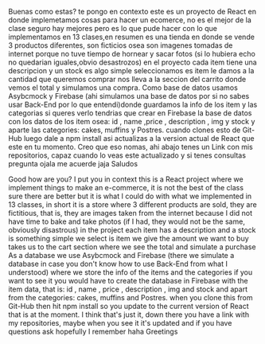Buenas como estas? te pongo en contexto este es un proyecto de React en donde implemetamos cosas para hacer un ecomerce, no es el mejor de la clase seguro hay mejores pero es lo que pude hacer con lo que implementamos en 13 clases,en resumen es una tienda en donde se vende 3 productos diferentes, son ficticios osea son imagenes tomadas de internet porque no tuve tiempo de hornear y sacar fotos (si lo hubiera echo no quedarian iguales,obvio desastrozos) en el proyecto cada item tiene una descripcion y un stock es algo simple seleccionamos es item le damos a la cantidad que queremos comprar nos lleva a la seccion del carrito donde vemos el total y simulamos una compra.
Como base de datos usamos Asybcmock y Firebase (ahi simulamos una base de datos por si no sabes usar Back-End por lo que entendi)donde guardamos la info de los item y las categorias si queres verlo tendrias que crear en Firebase la base de datos con los datos de los item osea: id , name ,price , description , img y stock y aparte las categories: cakes, muffins y Postres.
cuando clones esto de Git-Hub luego dale a npm install asi actualizas a la version actual de React que este en tu momento.
Creo que eso nomas, ahi abajo tenes un Link con mis repositorios, capaz cuando lo veas este actualizado y si tenes consultas pregunta ojala me acuerde jaja
Saludos

Good how are you? I put you in context this is a React project where we implement things to make an e-commerce, it is not the best of the class sure there are better but it is what I could do with what we implemented in 13 classes, in short it is a store where 3 different products are sold, they are fictitious, that is, they are images taken from the internet because I did not have time to bake and take photos (if I had, they would not be the same, obviously disastrous) in the project each item has a description and a stock is something simple we select is item we give the amount we want to buy takes us to the cart section where we see the total and simulate a purchase
As a database we use Asybcmock and Firebase (there we simulate a database in case you don't know how to use Back-End from what I understood) where we store the info of the items and the categories if you want to see it you would have to create the database in Firebase with the item data, that is: id , name , price , description , img and stock and apart from the categories: cakes, muffins and Postres.
when you clone this from Git-Hub then hit npm install so you update to the current version of React that is at the moment.
I think that's just it, down there you have a link with my repositories, maybe when you see it it's updated and if you have questions ask hopefully I remember haha
Greetings
